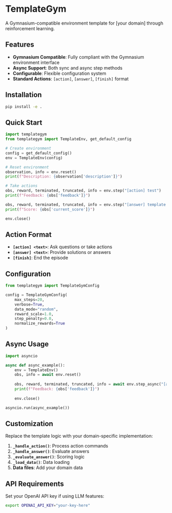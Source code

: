 # TemplateGym

A Gymnasium-compatible environment template for [your domain] through reinforcement learning.

## Features

- **Gymnasium Compatible**: Fully compliant with the Gymnasium environment interface
- **Async Support**: Both sync and async step methods
- **Configurable**: Flexible configuration system
- **Standard Actions**: `[action]`, `[answer]`, `[finish]` format

## Installation

```bash
pip install -e .
```

## Quick Start

```python
import templategym
from templategym import TemplateEnv, get_default_config

# Create environment
config = get_default_config()
env = TemplateEnv(config)

# Reset environment
observation, info = env.reset()
print(f"Description: {observation['description']}")

# Take actions
obs, reward, terminated, truncated, info = env.step("[action] test")
print(f"Feedback: {obs['feedback']}")

obs, reward, terminated, truncated, info = env.step("[answer] template answer")
print(f"Score: {obs['current_score']}")

env.close()
```

## Action Format

- **`[action] <text>`**: Ask questions or take actions
- **`[answer] <text>`**: Provide solutions or answers  
- **`[finish]`**: End the episode

## Configuration

```python
from templategym import TemplateGymConfig

config = TemplateGymConfig(
    max_steps=20,
    verbose=True,
    data_mode="random",
    reward_scale=1.0,
    step_penalty=0.0,
    normalize_rewards=True
)
```

## Async Usage

```python
import asyncio

async def async_example():
    env = TemplateEnv()
    obs, info = await env.reset()
    
    obs, reward, terminated, truncated, info = await env.step_async("[action] test")
    print(f"Feedback: {obs['feedback']}")
    
    env.close()

asyncio.run(async_example())
```

## Customization

Replace the template logic with your domain-specific implementation:

1. **`_handle_action()`**: Process action commands
2. **`_handle_answer()`**: Evaluate answers
3. **`_evaluate_answer()`**: Scoring logic
4. **`_load_data()`**: Data loading
5. **Data files**: Add your domain data

## API Requirements

Set your OpenAI API key if using LLM features:

```bash
export OPENAI_API_KEY="your-key-here"
```
